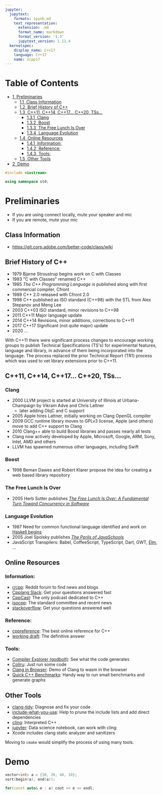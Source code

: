 ```yaml
---
jupyter:
  jupytext:
    formats: ipynb,md
    text_representation:
      extension: .md
      format_name: markdown
      format_version: '1.3'
      jupytext_version: 1.11.4
  kernelspec:
    display_name: C++17
    language: C++17
    name: xcpp17
---
```


<!-- #region slideshow={"slide_type": "skip"} toc=true -->
<h1>Table of Contents<span class="tocSkip"></span></h1>
<div class="toc" style="margin-top: 1em;"><ul class="toc-item"><li><span><a href="#Preliminaries" data-toc-modified-id="Preliminaries-1"><span class="toc-item-num">1&nbsp;&nbsp;</span>Preliminaries</a></span><ul class="toc-item"><li><span><a href="#Class-Information" data-toc-modified-id="Class-Information-1.1"><span class="toc-item-num">1.1&nbsp;&nbsp;</span>Class Information</a></span></li><li><span><a href="#Brief-History-of-C++" data-toc-modified-id="Brief-History-of-C++-1.2"><span class="toc-item-num">1.2&nbsp;&nbsp;</span>Brief History of C++</a></span></li><li><span><a href="#C++11,-C++14,-C++17...-C++20,-TSs..." data-toc-modified-id="C++11,-C++14,-C++17...-C++20,-TSs...-1.3"><span class="toc-item-num">1.3&nbsp;&nbsp;</span>C++11, C++14, C++17... C++20, TSs...</a></span><ul class="toc-item"><li><span><a href="#Clang" data-toc-modified-id="Clang-1.3.1"><span class="toc-item-num">1.3.1&nbsp;&nbsp;</span>Clang</a></span></li><li><span><a href="#Boost" data-toc-modified-id="Boost-1.3.2"><span class="toc-item-num">1.3.2&nbsp;&nbsp;</span>Boost</a></span></li><li><span><a href="#The-Free-Lunch-Is-Over" data-toc-modified-id="The-Free-Lunch-Is-Over-1.3.3"><span class="toc-item-num">1.3.3&nbsp;&nbsp;</span>The Free Lunch Is Over</a></span></li><li><span><a href="#Language-Evolution" data-toc-modified-id="Language-Evolution-1.3.4"><span class="toc-item-num">1.3.4&nbsp;&nbsp;</span>Language Evolution</a></span></li></ul></li><li><span><a href="#Online-Resources" data-toc-modified-id="Online-Resources-1.4"><span class="toc-item-num">1.4&nbsp;&nbsp;</span>Online Resources</a></span><ul class="toc-item"><li><span><a href="#Information:" data-toc-modified-id="Information:-1.4.1"><span class="toc-item-num">1.4.1&nbsp;&nbsp;</span>Information:</a></span></li><li><span><a href="#Reference:" data-toc-modified-id="Reference:-1.4.2"><span class="toc-item-num">1.4.2&nbsp;&nbsp;</span>Reference:</a></span></li><li><span><a href="#Tools:" data-toc-modified-id="Tools:-1.4.3"><span class="toc-item-num">1.4.3&nbsp;&nbsp;</span>Tools:</a></span></li></ul></li><li><span><a href="#Other-Tools" data-toc-modified-id="Other-Tools-1.5"><span class="toc-item-num">1.5&nbsp;&nbsp;</span>Other Tools</a></span></li></ul></li><li><span><a href="#Demo" data-toc-modified-id="Demo-2"><span class="toc-item-num">2&nbsp;&nbsp;</span>Demo</a></span></li></ul></div>
<!-- #endregion -->

```c++ slideshow={"slide_type": "skip"}
#include <iostream>

using namespace std;
```

<!-- #region slideshow={"slide_type": "slide"} -->
# Preliminaries

- If you are using connect locally, mute your speaker and mic
- If you are remote, mute your mic
<!-- #endregion -->

<!-- #region slideshow={"slide_type": "slide"} -->
## Class Information

- https://git.corp.adobe.com/better-code/class/wiki
<!-- #endregion -->

<!-- #region slideshow={"slide_type": "slide"} -->
## Brief History of C++

- 1979 Bjarne Stroustrup begins work on C with Classes
- 1983 "C with Classes" renamed C++
- 1985 _The C++ Programming Language_ is published along with first commercial compiler, Cfront
- 1989 C++ 2.0 released with Cfront 2.0
- 1998 C++ published as ISO standard (C++98) with the STL from Alex Stepanov and Meng Lee
- 2003 C++03 ISO standard, minor revisions to C++98
- 2011 C++11 Major language update
- 2014 C++14 Revisions, minor additions, corrections to C++11
- 2017 C++17 Significant (not quite major) update
- 2020 ...
<!-- #endregion -->

<!-- #region slideshow={"slide_type": "slide"} -->
With C++11 there were significant process changes to encourage working groups to publish Technical Specifications (TS's) for experimental features, language and library, in advance of them being incorporated into the language. The process replaced the prior Technical Report (TR1) process which was used to vet library extensions prior to C++11.
<!-- #endregion -->

<!-- #region slideshow={"slide_type": "slide"} -->
## C++11, C++14, C++17... C++20, TSs...

### Clang

- 2000 LLVM project is started at University of Illinois at Urbana-Champaign by Vikram Adve and Chris Lattner
    - later adding ObjC and C support
- 2005 Apple hires Lattner, initially working on Clang OpenGL compiler
- 2009 GCC runtime library moves to GPLv3 license, Apple (and others) move to add C++ support to Clang
- 2010 Clang++ able to build Boost libraries and passes nearly all tests
- Clang now actively developed by Apple, Microsoft, Google, ARM, Sony, Intel, AMD and others
- LLVM has spawned numerous other languages, including Swift
<!-- #endregion -->

<!-- #region slideshow={"slide_type": "slide"} -->
### Boost

- 1998 Beman Dawes and Robert Klarer propose the idea for creating a web based library repository
<!-- #endregion -->

<!-- #region slideshow={"slide_type": "fragment"} -->
### The Free Lunch Is Over

- 2005 Herb Sutter publishes [_The Free Lunch Is Over: A Fundamental Turn Toward Concurrency in Software_](http://www.gotw.ca/publications/concurrency-ddj.htm)
<!-- #endregion -->

<!-- #region slideshow={"slide_type": "fragment"} -->
### Language Evolution

- 1987 Need for common functional language identified and work on [Haskell begins](http://haskell.cs.yale.edu/wp-content/uploads/2011/02/history.pdf)
- 2005 Joel Spolsky publishes [_The Perils of JavaSchools_](https://www.joelonsoftware.com/2005/12/29/the-perils-of-javaschools-2/)
- JavaScript Transpilers: Babel, CoffeeScript, TypeScript, Dart, GWT, [Elm](http://elm-lang.org/), ...
<!-- #endregion -->

<!-- #region slideshow={"slide_type": "slide"} -->
## Online Resources

### Information:
- [r/cpp](https://www.reddit.com/r/cpp/): Reddit forum to find news and blogs
- [Cpplang Slack](https://cpplang.now.sh/): Get your questions answered fast
- [CppCast](http://cppcast.com/): The only podcast dedicated to C++
- [isocpp](https://isocpp.org/): The standard committee and recent news
- [stackoverflow](https://stackoverflow.com/questions/tagged/c%2B%2B): Get your questions answered well

### Reference:
- [cppreference](http://en.cppreference.com/w/): The best online reference for C++
- [working draft](http://www.open-std.org/jtc1/sc22/wg21/docs/papers/2017/n4700.pdf): The definitive answer
<!-- #endregion -->

<!-- #region slideshow={"slide_type": "slide"} -->
### Tools:
- [Compiler Explorer (godbolt)](https://godbolt.org/): See what the code generates
- [Coliru](http://coliru.stacked-crooked.com/): Just run some code
- [Clang in Browser](https://tbfleming.github.io/cib/): Demo of Clang to wasm in the browser
- [Quick C++ Benchmarks](http://quick-bench.com/): Handy way to run small benchmarks and generate graphs
<!-- #endregion -->

<!-- #region slideshow={"slide_type": "slide"} -->
## Other Tools

- [clang-tidy](http://clang.llvm.org/extra/clang-tidy/): Diagnose and fix your code
- [include-what-you-use](https://include-what-you-use.org/): Help to prune the include lists and add direct dependencies
- [cling](https://root.cern.ch/cling): Interpreted C++
- [jupyter](https://jupyter.org/): Data science notebook, can work with cling
- Xcode includes clang static analyzer and sanitizers
<!-- #endregion -->

<!-- #region slideshow={"slide_type": "fragment"} -->
Moving to `cmake` would simplify the process of using many tools.
<!-- #endregion -->

<!-- #region slideshow={"slide_type": "slide"} -->
# Demo
<!-- #endregion -->

```c++ slideshow={"slide_type": "slide"}
vector<int> a = {30, 20, 40, 10};
sort(begin(a), end(a));
```

```c++ slideshow={"slide_type": "-"}
for(const auto& e : a) cout << e << endl;
```

```c++

```

